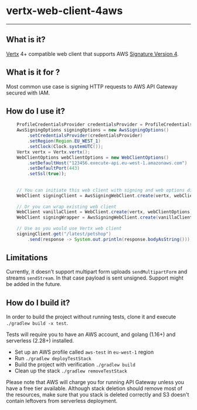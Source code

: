 # vertx-web-client-4aws

---

## What is it?
[Vertx](vertx) 4+ compatible web client that supports AWS [Signature Version 4](sigv4). 

## What is it for ?
Most common use case is signing HTTP requests to AWS API Gateway secured with IAM. 

## How do I use it?
```java
    ProfileCredentialsProvider credentialsProvider = ProfileCredentialsProvider.create("aws-profile");
    AwsSigningOptions signingOptions = new AwsSigningOptions()
        .setCredentialsProvider(credentialsProvider)
        .setRegion(Region.EU_WEST_1)
        .setClock(Clock.systemUTC());
    Vertx vertx = Vertx.vertx();
    WebClientOptions webClientOptions = new WebClientOptions()
        .setDefaultHost("123456.execute-api.eu-west-1.amazonaws.com")
        .setDefaultPort(443)
        .setSsl(true));
        
    
    // You can initiate this web client with signing and web options directly 
    WebClient signingClient = AwsSigningWebClient.create(vertx, webClientOptions, signingOptions);
    
    // Or you can wrap existing web client 
    WebClient vanillaClient = WebClient.create(vertx, webClientOptions);
    WebClient signingWrapper = AwsSigningWebClient.create(vanillaClient, signingOptions);
    
    // Use as you would use Vertx web client 
    signingClient.get("/latest/petshop")
        .send(response -> System.out.println(response.bodyAsString()));
```

## Limitations
Currently, it doesn't support multipart form uploads `sendMultipartForm` and streams `sendStream`. 
In that case payload is sent unsigned. Support might be added in the future. 

## How do I build it? 
In order to build the project without running tests, clone it and execute `./gradlew build -x test`. 

Tests will require you to have an AWS account, and golang (1.16+) and serverless (2.28+) installed. 
* Set up an AWS profile called `aws-test` in `eu-west-1` region
* Run `./gradlew deployTestStack`
* Build the project with verification `./gradlew build`
* Clean up the stack `./gradlew removeTestStack`

Please note that AWS will charge you for running API Gateway unless you have a free tier available. 
Although stack deletion should remove most of the resources, make sure that you stack is deleted correctly 
and S3 doesn't contain leftovers from serverless deployment.   

[vertx]: https://vertx.io/
[sigv4]: https://docs.aws.amazon.com/general/latest/gr/signature-version-4.html
